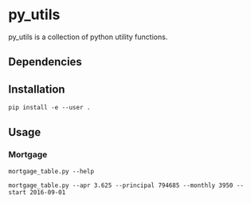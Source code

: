 # py_utils
py_utils is a collection of python utility functions.

## Dependencies 

## Installation 
```
pip install -e --user .
```

## Usage 

### Mortgage 

```
mortgage_table.py --help 

mortgage_table.py --apr 3.625 --principal 794685 --monthly 3950 --start 2016-09-01
```

